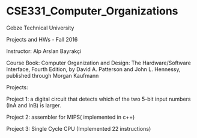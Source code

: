 # CSE331_Computer_Organizations

Gebze Technical University

Projects and HWs - Fall 2016

Instructor: Alp Arslan Bayrakçi

Course Book: Computer Organization and Design: The Hardware/Software Interface, 
             Fourth Edition, by David A. Patterson and John L. Hennessy, 
             published through Morgan Kaufmann

Projects:

Project 1: a digital circuit that detects which of the two 5-bit input numbers (InA and InB) is larger.

Project 2: assembler for MIPS( implemented in c++)

Project 3: Single Cycle CPU (Implemented 22 instructions)
